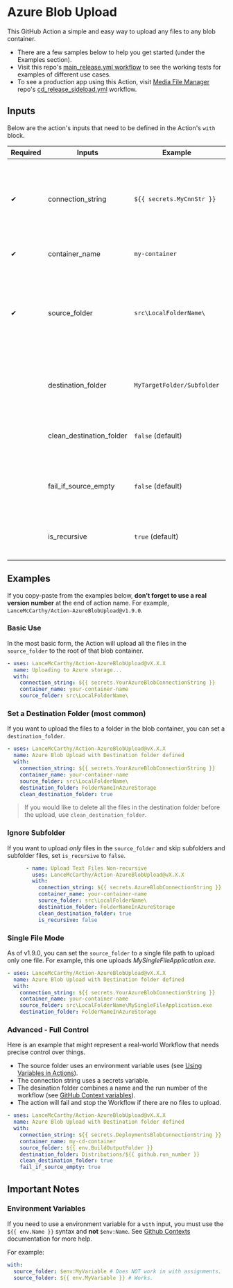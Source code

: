 # Azure Blob Upload

This GitHub Action a simple and easy way to upload any files to any blob container.

* There are a few samples below to help you get started (under the Examples section).
* Visit this repo's [main_release.yml workflow](https://github.com/LanceMcCarthy/Action-AzureBlobUpload/blob/main/.github/workflows/main_release.yml) to see the working tests for examples of different use cases.
* To see a production app using this Action, visit [Media File Manager](https://github.com/LanceMcCarthy/MediaFileManager) repo's [cd_release_sideload.yml](https://github.com/LanceMcCarthy/MediaFileManager/blob/main/.github/workflows/cd_release_sideload.yml) workflow.

## Inputs

Below are the action's inputs that need to be defined in the Action's `with` block.

| Required | Inputs | Example | Summary |
|----------|--------|---------|---------|
| ✔ | connection_string | `${{ secrets.MyCnnStr }}` | Azure Blob Storage conection string (for help, visit [View Account Access Keys](https://docs.microsoft.com/en-us/azure/storage/common/storage-account-keys-manage#view-account-access-keys)) |
| ✔ | container_name | `my-container` | Name of the Blob container |
| ✔ | source_folder | `src\LocalFolderName\` | Folder with the files to upload. Note that the path separators will be automatically be normalized for you |
|  | destination_folder | `MyTargetFolder/Subfolder` | Folder to upload to (it will be created for you if it does not exist). |
|  | clean_destination_folder |  `false` (default)| Delete all destination files before uploading new ones. |
|  | fail_if_source_empty | `false` (default)| Set to `true` if you want action to fail if source folder has no files. |
|  | is_recursive | `true` (default)| Set to `false` if you want all subfolders ignored. |

## Examples

If you copy-paste from the examples below, **don't forget to use a real version number** at the end of action name. For example, `LanceMcCarthy/Action-AzureBlobUpload@v1.9.0`.

### Basic Use

In the most basic form, the Action will upload all the files in the `source_folder` to the root of that blob container.

```yaml
- uses: LanceMcCarthy/Action-AzureBlobUpload@vX.X.X
  name: Uploading to Azure storage...
  with:
    connection_string: ${{ secrets.YourAzureBlobConnectionString }}
    container_name: your-container-name
    source_folder: src\LocalFolderName\
```

### Set a Destination Folder (most common)

If you want to upload the files to a folder in the blob container, you can set a `destination_folder`.

```yaml
- uses: LanceMcCarthy/Action-AzureBlobUpload@vX.X.X
  name: Azure Blob Upload with Destination folder defined
  with:
    connection_string: ${{ secrets.YourAzureBlobConnectionString }}
    container_name: your-container-name
    source_folder: src\LocalFolderName\
    destination_folder: FolderNameInAzureStorage
    clean_destination_folder: true
```

> If you would like to delete all the files in the destination folder before the upload, use `clean_destination_folder`.

### Ignore Subfolder

If you want to upload *only* files in the `source_folder` and skip subfolders and subfolder files, set `is_recursive` to `false`.

```yaml
      - name: Upload Text Files Non-recursive
        uses: LanceMcCarthy/Action-AzureBlobUpload@vX.X.X
        with:
          connection_string: ${{ secrets.AzureBlobConnectionString }}
          container_name: your-container-name
          source_folder: src\LocalFolderName\
          destination_folder: FolderNameInAzureStorage
          clean_destination_folder: true
          is_recursive: false
```

### Single File Mode

As of v1.9.0, you can set the `source_folder` to a single file path to upload only one file. For example, this one uploads *MySingleFileApplication.exe*.

```yaml
- uses: LanceMcCarthy/Action-AzureBlobUpload@vX.X.X
  name: Azure Blob Upload with Destination folder defined
  with:
    connection_string: ${{ secrets.YourAzureBlobConnectionString }}
    container_name: your-container-name
    source_folder: src\LocalFolderName\MySingleFileApplication.exe
    destination_folder: FolderNameInAzureStorage
```

### Advanced - Full Control

Here is an example that might represent a real-world Workflow that needs precise control over things.

* The source folder uses an environment variable uses (see [Using Variables in Actions](https://docs.github.com/en/actions/configuring-and-managing-workflows/using-variables-and-secrets-in-a-workflow)).
* The connection string uses a secrets variable.
* The desination folder combines a name and the run number of the workflow (see [GitHub Context variables](https://docs.github.com/en/actions/reference/context-and-expression-syntax-for-github-actions#github-context)).
* The action will fail and stop the Workflow if there are no files to upload.

```yaml
- uses: LanceMcCarthy/Action-AzureBlobUpload@vX.X.X
  name: Azure Blob Upload with Destination folder defined
  with:
    connection_string: ${{ secrets.DeploymentsBlobConnectionString }}
    container_name: my-cd-container
    source_folder: ${{ env.BuildOutputFolder }}
    destination_folder: Distributions/${{ github.run_number }}
    clean_destination_folder: true
    fail_if_source_empty: true
```

## Important Notes

### Environment Variables

If you need to use a environment variable for a `with` input, you must use the `${{ env.Name }}` syntax and **not** `$env:Name`. See [Github Contexts](https://docs.github.com/en/actions/reference/context-and-expression-syntax-for-github-actions#contexts) documentation for more help.

For example:

```yaml
with:
  source_folder: $env:MyVariable # Does NOT work in with assignments.
  source_folder: ${{ env.MyVariable }} # Works.
```

